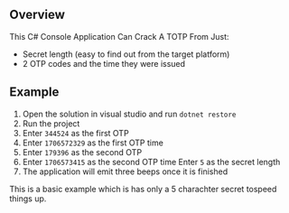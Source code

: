 ## Overview
This C# Console Application Can Crack A TOTP From Just:
* Secret length (easy to find out from the target platform)
* 2 OTP codes and the time they were issued

## Example
1. Open the solution in visual studio and run ```dotnet restore```
2. Run the project
3. Enter ```344524``` as the first OTP
4. Enter ```1706572329``` as the first OTP time
5. Enter ```179396``` as the second OTP
6. Enter ```1706573415``` as the second OTP time
   Enter ```5``` as the secret length
8. The application will emit three beeps once it is finished

This is a basic example which is has only a 5 charachter secret tospeed things up.

